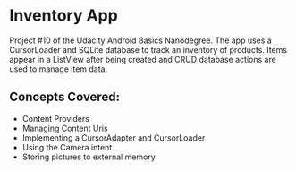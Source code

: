 # Inventory App
Project #10 of the Udacity Android Basics Nanodegree. The app uses a CursorLoader and SQLite database to track an inventory of products. Items appear in a ListView after being created and CRUD database actions are used to manage item data. 

## Concepts Covered:
* Content Providers 
* Managing Content Uris
* Implementing a CursorAdapter and CursorLoader
* Using the Camera intent
* Storing pictures to external memory 
